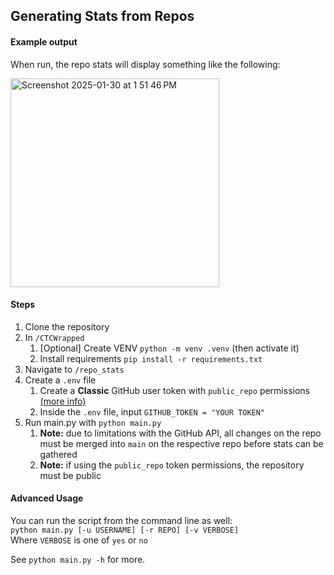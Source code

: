 ## Generating Stats from Repos

#### Example output
When run, the repo stats will display something like the following:

<img width="334" alt="Screenshot 2025-01-30 at 1 51 46 PM" src="https://github.com/user-attachments/assets/ab1d91d0-73df-45a3-adf2-dced84ea5b59" />

#### Steps

1. Clone the repository
2. In `/CTCWrapped`
   1. [Optional] Create VENV `python -m venv .venv`  (then activate it)
   2. Install requirements `pip install -r requirements.txt`
3. Navigate to `/repo_stats`
4. Create a `.env` file
   1. Create a **Classic** GitHub user token with `public_repo` permissions [(more info)](https://docs.github.com/en/authentication/keeping-your-account-and-data-secure/managing-your-personal-access-tokens)
   2. Inside the `.env` file, input `GITHUB_TOKEN = "YOUR TOKEN"`
5. Run main.py with `python main.py`
   1. **Note:** due to limitations with the GitHub API, all changes on the repo must be merged into `main` on the respective repo before stats can be gathered
   2. **Note:** if using the `public_repo` token permissions, the repository must be public
  
#### Advanced Usage
You can run the script from the command line as well: <br>
`python main.py [-u USERNAME] [-r REPO] [-v VERBOSE]` <br>
Where `VERBOSE` is one of `yes` or `no`

See `python main.py -h` for more.
